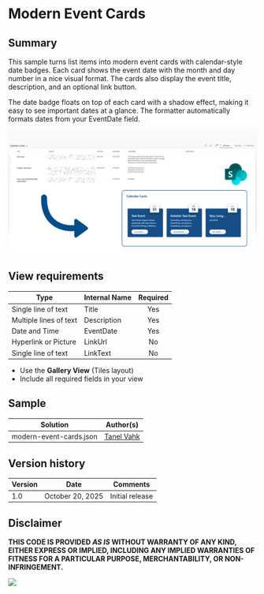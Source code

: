 # Modern Event Cards

## Summary
This sample turns list items into modern event cards with calendar-style date badges. Each card shows the event date with the month and day number in a nice visual format. The cards also display the event title, description, and an optional link button.

The date badge floats on top of each card with a shadow effect, making it easy to see important dates at a glance. The formatter automatically formats dates from your EventDate field.

![screenshot of the sample](./assets/screenshot.png)

## View requirements
|Type               |Internal Name|Required|
|-------------------|-------------|:------:|
|Single line of text|Title        |Yes     |
|Multiple lines of text|Description  |Yes     |
|Date and Time      |EventDate    |Yes     |
|Hyperlink or Picture|LinkUrl      |No      |
|Single line of text|LinkText     |No      |

- Use the **Gallery View** (Tiles layout)
- Include all required fields in your view

## Sample

Solution|Author(s)
--------|---------
modern-event-cards.json | [Tanel Vahk](https://github.com/tvahk)

## Version history

Version |Date             |Comments
--------|-----------------|--------------------------------
1.0     |October 20, 2025 |Initial release

## Disclaimer
**THIS CODE IS PROVIDED *AS IS* WITHOUT WARRANTY OF ANY KIND, EITHER EXPRESS OR IMPLIED, INCLUDING ANY IMPLIED WARRANTIES OF FITNESS FOR A PARTICULAR PURPOSE, MERCHANTABILITY, OR NON-INFRINGEMENT.**

<img src="https://pnptelemetry.azurewebsites.net/list-formatting/view-samples/modern-event-cards" />
